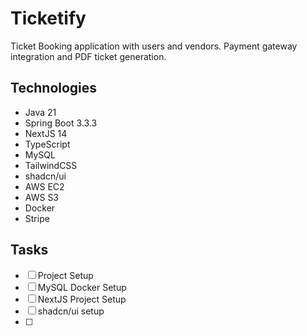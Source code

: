 # Ticketify
Ticket Booking application with users and vendors. Payment gateway integration and PDF ticket generation.

## Technologies
- Java 21
- Spring Boot 3.3.3
- NextJS 14
- TypeScript
- MySQL
- TailwindCSS
- shadcn/ui
- AWS EC2
- AWS S3
- Docker
- Stripe

## Tasks
- [ ] Project Setup
- [ ] MySQL Docker Setup
- [ ] NextJS Project Setup
- [ ] shadcn/ui setup
- [ ] 
